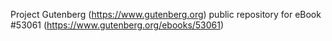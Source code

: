 Project Gutenberg (https://www.gutenberg.org) public repository for
eBook #53061 (https://www.gutenberg.org/ebooks/53061)
